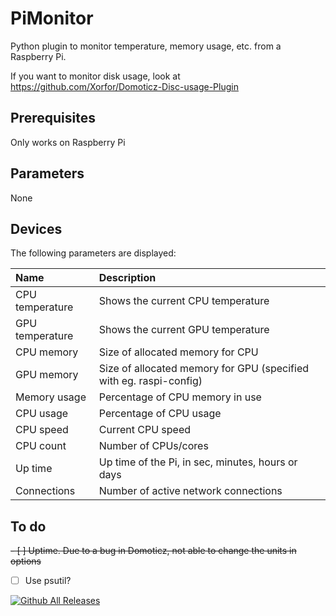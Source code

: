 # PiMonitor
Python plugin to monitor temperature, memory usage, etc. from a Raspberry Pi.

If you want to monitor disk usage, look at https://github.com/Xorfor/Domoticz-Disc-usage-Plugin

## Prerequisites
Only works on Raspberry Pi

## Parameters
None

## Devices
The following parameters are displayed:

| Name            | Description                                                        |
| :---            | :---                                                               |
| CPU temperature | Shows the current CPU temperature                                  |
| GPU temperature | Shows the current GPU temperature                                  |
| CPU memory      | Size of allocated memory for CPU                                   |
| GPU memory      | Size of allocated memory for GPU (specified with eg. raspi-config) |
| Memory usage    | Percentage of CPU memory in use                                    |
| CPU usage       | Percentage of CPU usage                                            |
| CPU speed       | Current CPU speed                                                  |
| CPU count       | Number of CPUs/cores                                               |
| Up time         | Up time of the Pi, in sec, minutes, hours or days                  |
| Connections     | Number of active network connections                               |

## To do
~~- [ ] Uptime. Due to a bug in Domoticz, not able to change the units in options~~
- [ ] Use psutil?

[![Github All Releases](https://img.shields.io/github/downloads/Xorfor/Domoticz-PiMonitor-Plugin/total.svg?style=plastic)](https://github.com/Xorfor/Domoticz-PiMonitor-Plugin/)
